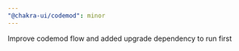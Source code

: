```yaml
---
"@chakra-ui/codemod": minor
---
```


Improve codemod flow and added upgrade dependency to run first
